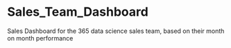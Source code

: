 # Sales_Team_Dashboard
Sales Dashboard for the 365 data science sales team, based on their month on month performance
